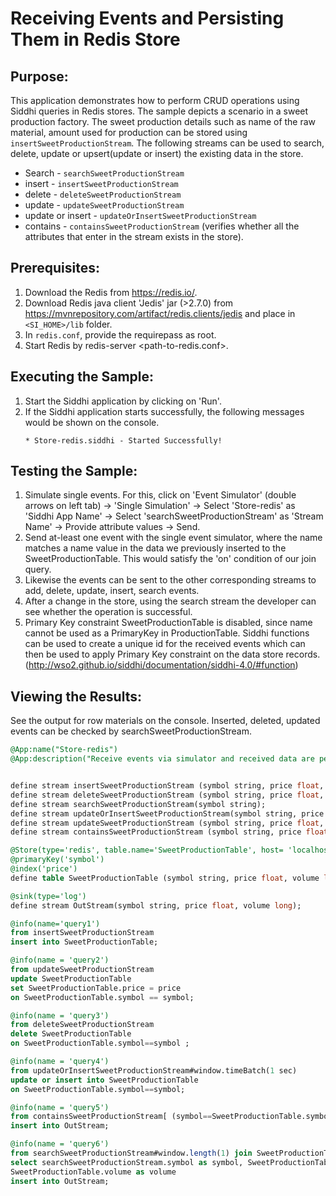 # Receiving Events and Persisting Them in Redis Store

## Purpose:
This application demonstrates how to perform CRUD operations using Siddhi queries in Redis stores. The sample depicts a scenario in a sweet production factory. The sweet production details such as name of the raw material, amount used for production can be stored using `insertSweetProductionStream`. The following streams can be used to search, delete, update or upsert(update or insert) the existing data in the store.

* Search - `searchSweetProductionStream`
* insert - `insertSweetProductionStream`
* delete - `deleteSweetProductionStream`
* update - `updateSweetProductionStream`
* update or insert - `updateOrInsertSweetProductionStream`
* contains - `containsSweetProductionStream` (verifies whether all the attributes that enter in the stream exists in the store).

## Prerequisites:
1. Download the Redis from https://redis.io/.
2. Download Redis java client 'Jedis' jar (>2.7.0) from https://mvnrepository.com/artifact/redis.clients/jedis and place in `<SI_HOME>/lib` folder.
3. In `redis.conf`, provide the requirepass as root.
4. Start Redis by redis-server <path-to-redis.conf>.

## Executing the Sample:
1. Start the Siddhi application by clicking on 'Run'.
2. If the Siddhi application starts successfully, the following messages would be shown on the console.
    ```
    * Store-redis.siddhi - Started Successfully!
    ```

## Testing the Sample:
1. Simulate single events. For this, click on 'Event Simulator' (double arrows on left tab) -> 'Single Simulation' -> Select 'Store-redis' as 'Siddhi App Name' -> Select 'searchSweetProductionStream' as 'Stream Name' -> Provide attribute values -> Send.
2. Send at-least one event with the single event simulator, where the name matches a name value in the data we previously inserted to the SweetProductionTable. This would satisfy the 'on' condition of our join query.
3. Likewise the events can be sent to the other corresponding streams to add, delete, update, insert, search events.
4. After a change in the store, using the search stream the developer can see whether the operation is successful.
5. Primary Key constraint SweetProductionTable is disabled, since name cannot be used as a PrimaryKey in ProductionTable.
Siddhi functions can be used to create a unique id for the received events which can then be used to apply Primary Key constraint on the data store records. (http://wso2.github.io/siddhi/documentation/siddhi-4.0/#function)

## Viewing the Results:
See the output for row materials on the console. Inserted, deleted, updated events can be checked by searchSweetProductionStream.

```sql
@App:name("Store-redis")
@App:description("Receive events via simulator and received data are persisted in store.")


define stream insertSweetProductionStream (symbol string, price float, volume long);
define stream deleteSweetProductionStream (symbol string, price float, volume long);
define stream searchSweetProductionStream(symbol string);
define stream updateOrInsertSweetProductionStream(symbol string, price float, volume long);
define stream updateSweetProductionStream (symbol string, price float, volume long);
define stream containsSweetProductionStream (symbol string, price float, volume long);

@Store(type='redis', table.name='SweetProductionTable', host= 'localhost', port='6379', password="root")
@primaryKey('symbol')
@index('price')
define table SweetProductionTable (symbol string, price float, volume long);

@sink(type='log')
define stream OutStream(symbol string, price float, volume long);

@info(name='query1')
from insertSweetProductionStream
insert into SweetProductionTable;

@info(name = 'query2')
from updateSweetProductionStream
update SweetProductionTable
set SweetProductionTable.price = price
on SweetProductionTable.symbol == symbol;

@info(name = 'query3')
from deleteSweetProductionStream
delete SweetProductionTable
on SweetProductionTable.symbol==symbol ;

@info(name = 'query4')
from updateOrInsertSweetProductionStream#window.timeBatch(1 sec)
update or insert into SweetProductionTable
on SweetProductionTable.symbol==symbol;

@info(name = 'query5')
from containsSweetProductionStream[ (symbol==SweetProductionTable.symbol) in SweetProductionTable]
insert into OutStream;

@info(name = 'query6')
from searchSweetProductionStream#window.length(1) join SweetProductionTable on searchSweetProductionStream.symbol==SweetProductionTable.symbol
select searchSweetProductionStream.symbol as symbol, SweetProductionTable.price as price,
SweetProductionTable.volume as volume
insert into OutStream;
```
